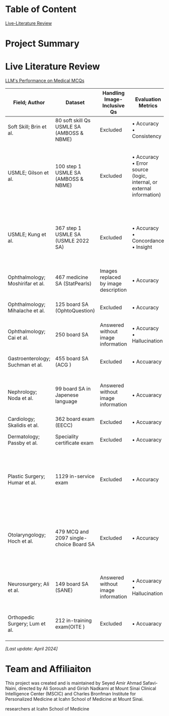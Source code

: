 # Table of Content
[Live-Literature Review](https://github.com/Sdamirsa/LLM_Answer_GIBoard_Public/tree/main#LiveLiteratureReview)

# Project Summary



# Live Literature Review
[LLM's Performance on Medical MCQs](https://docs.google.com/spreadsheets/d/1mYmuju1V_lpf12x297BdbB-hGb5fza07G76aa9Ckn60/edit?usp=sharing)

| Field; Author                    | Dataset                                   | Handling Image-Inclusive Qs          | Evaluation Metrics                                                      | Stratified Performance                                      | Report Quality - Prompt                                                                | Report Quality -Web Use | Report Quality -Model        | Report Quality -Evaluation | llm-performance                                                                                 | human-performance                                                                                |
| -------------------------------- | ----------------------------------------- | ------------------------------------ | ----------------------------------------------------------------------- | ----------------------------------------------------------- | -------------------------------------------------------------------------------------- | ----------------------- | ---------------------------- | -------------------------- | ----------------------------------------------------------------------------------------------- | ------------------------------------------------------------------------------------------------ |
| Soft Skill; Brin et al.          | 80 soft skill Qs USMLE SA (AMBOSS & NBME) | Excluded                             | • Accuracy<br>• Consistency                                             | None                                                        | Yes (QA followed by "are you sure?")                                                   | Sufficient              | Insufficient                 | Insufficient               | • GPT4: 90%<br>• GPT3.5: 62.5%                                                                  | • Average: 78%                                                                                   |
| USMLE; Gilson et al.             | 100 step 1 USMLE SA (AMBOSS & NBME)       | Excluded                             | • Accuracy<br>• Error source (logic, internal, or external information) | None                                                        | Yes (Just QA)                                                                          | Fully                   | Fully (Dec 15 version)       | Fully                      | • GPT3.5: 56%, 59%, 44%, 42%<br>• InstructGPT: 45%, 54%, 36%, 35%<br>• GPT3: 22%, 19%, 29%, 17% | • Pass: 60%                                                                                      |
| USMLE; Kung et al.               | 367 step 1 USMLE SA (USMLE 2022 SA)       | Excluded                             | • Accuracy<br>• Concordance<br>• Insight                                | None                                                        | Yes (three variants: open-ended, MCQ without justification, MCQ with justification)    | Insufficient            | Fully                        | Fully                      | • GPT3.5: Step 1, 41.2%; Step 2, 49.5%; Step 3, 59.8%                                           | • Pass: 60%                                                                                      |
| Ophthalmology; Moshirifar et al. | 467 medicine SA (StatPearls)              | Images replaced by image description | • Accuracy                                                              | • Difficulty<br>• Sub-category                              | Yes (Just QA)                                                                          | Fully                   | Fully (May 9)                | Insufficient               | • GPT4: 73.2%<br>• GPT3.5: 55.6%                                                                | • Average: 58.1% (\*\*\*\*)                                                                      |
| Ophthalmology; Mihalache et al.  | 125 board SA (OphtoQuestion)              | Excluded                             | • Accuracy                                                              | • Sub-category<br>• Word length                             | Yes (Just QA)                                                                          | Sufficient              | Insufficient (no model name) | Partially Sufficient       | • GPT3.5: 46.4%                                                                                 | NA                                                                                               |
| Ophthalmology; Cai et al.        | 250 board SA                              | Answered without image information   | • Accuracy<br>• Hallucination                                           | • Patient Care Phase<br>• Difficulty                        | Yes (Just QA)                                                                          | Insufficient            | Fully (March 2023)           | Insufficient               | • GPT3.5: 58.8%<br>• GPT4: 71.6%                                                                | • Average: 72.2%                                                                                 |
| Gastroenterology; Suchman et al. | 455 board SA (ACG )                       | Excluded                             | • Accuaracy                                                             | • Sub-category<br>• Difficulty                              | Yes (Just QA)                                                                          | Insufficient            | Fully (March 2023)           | Insufficient               | • GPT3.5: 65.1%<br>• GPT4: 62.4%                                                                | • Pass: 70%                                                                                      |
| Nephrology; Noda et al.          | 99 board SA in Japenese language          | Answered without image information   | • Accuaracy                                                             | • Taxonomy<br>• Sub-category<br>• image-inclusive<br>• Year | Yes (QA + "answer following question")                                                 | Fully                   | Insufficient                 | Insufficient               | • GPT3.5: 31.3%<br>• GPT4: 54.5%<br>• Bard: 32.3%                                               | • 1st year avg: 36.4%<br>• 3nd year avg: 49.5%<br>• 4th year avg: 67.7%                          |
| Cardiology; Skalidis et al.      | 362 board exam (EECC)                     | Excluded                             | • Accuaracy                                                             | \-                                                          | Yes (Just QA)                                                                          | Partially               | Insufficient                 | Partially Sufficient       | • GPT3.5: 58.8%                                                                                 | • Pass: ~60%                                                                                     |
| Dermatology; Passby et al.       | Speciality certificate exam               | Excluded                             | • Accuaracy                                                             | • Sub-category                                              | Yes (Just QA)                                                                          | Insufficient            | Insufficient                 | Insufficient               | • GPT3.5: 63%<br>• GPT4: 90%                                                                    | • Pass: ~70%                                                                                     |
| Plastic Surgery; Humar et al.    | 1129 in-service exam                      | Excluded                             | • Accuracy                                                              | • Year<br>• Sub-category                                    | Yes (Just QA)                                                                          | Fully                   | Insufficient                 | Partially Sufficient       | • GPT3.5: 55.8%                                                                                 | • 1st year: 49 %tile<br>• 2nd year: 13 %tile<br>• 3rd year: 5 %tile<br>• All residents: 12 %tile |
| Otolaryngology; Hoch et al.      | 479 MCQ and 2097 single-choice Board SA   | Excluded                             | • Accuracy                                                              | • Sub-category                                              | Yes (Please answer the following question. Note that only one option is correct: + QA) | Partially               | Sufficient (3 May version)   | Insufficient               | •GPT3.5: 34% on multiple-choice and 57% on single-choice                                        | NA                                                                                               |
| Neurosurgery; Ali et al.         | 149 board SA (SANE)                       | Answered without image information   | • Accuaracy<br>• Hallucination                                          | • Sub-category<br>• Complexity<br>• Word length             | Yes (Just QA)                                                                          | Insufficient            | Fully (March and April 2023) | Insufficient               | • GPT3.5: 62.4%<br>• GPT4: 82.6%<br>• Bard: 44.2%                                               | NA                                                                                               |
| Orthopedic Surgery; Lum et al.   | 212 in-training exam(OITE )               | Excluded                             | • Accuaracy                                                             | • Taxonomy                                                  | Yes (Q + "Select the single best answer" + Options)                                    | Partially               | Insufficient                 | Fully                      | • GPT3.5: 47%                                                                                   | • Pass: 10th percentile (GPT failed)<br>• PGY1: 40th %tile                                       |

*[Last update: April 2024]*
# Team and Affiliaiton
This project was created and is maintained by Seyed Amir Ahmad Safavi-Naini, directed by Ali Soroush and Girish Nadkarni at Mount Sinai Clinical Intelligence Center (MSCIC) and Charles Bronfman Institute for Personalized Medicine at Icahn School of Medicine at Mount Sinai. 

researchers at Icahn School of Medicine 
